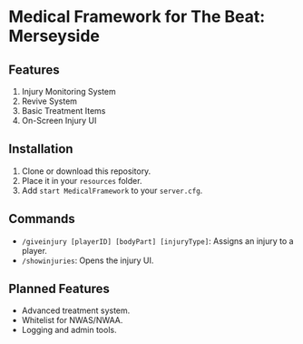 # Medical Framework for The Beat: Merseyside

## Features
1. Injury Monitoring System
2. Revive System
3. Basic Treatment Items
4. On-Screen Injury UI

## Installation
1. Clone or download this repository.
2. Place it in your `resources` folder.
3. Add `start MedicalFramework` to your `server.cfg`.

## Commands
- `/giveinjury [playerID] [bodyPart] [injuryType]`: Assigns an injury to a player.
- `/showinjuries`: Opens the injury UI.

## Planned Features
- Advanced treatment system.
- Whitelist for NWAS/NWAA.
- Logging and admin tools.